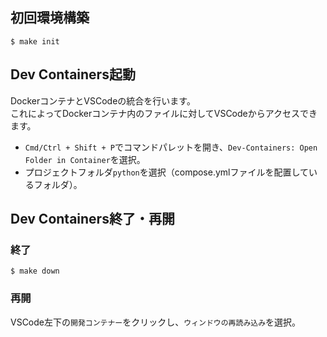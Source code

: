 ## 初回環境構築
```
$ make init
```

## Dev Containers起動
DockerコンテナとVSCodeの統合を行います。<br>
これによってDockerコンテナ内のファイルに対してVSCodeからアクセスできます。

- `Cmd/Ctrl + Shift + P`でコマンドパレットを開き、`Dev-Containers: Open Folder in Container`を選択。
- プロジェクトフォルダ`python`を選択（compose.ymlファイルを配置しているフォルダ）。

## Dev Containers終了・再開
### 終了
```
$ make down
```
### 再開
VSCode左下の`開発コンテナー`をクリックし、`ウィンドウの再読み込み`を選択。
